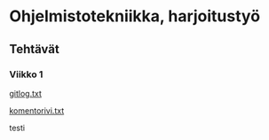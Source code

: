 # Ohjelmistotekniikka, harjoitustyö
## Tehtävät
### Viikko 1
[gitlog.txt](https://github.com/VilhoHeikkinen/ot-harjoitustyo/blob/master/laskarit/viikko1/gitlog.txt)

[komentorivi.txt](https://github.com/VilhoHeikkinen/ot-harjoitustyo/blob/master/laskarit/viikko1/komentorivi.txt)

testi
